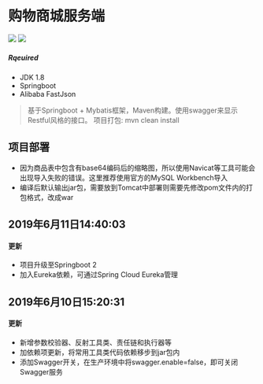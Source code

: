 # 购物商城服务端
![](https://img.shields.io/badge/JDK-1.8-brightgreen.svg)
![](https://img.shields.io/badge/License-Apache%202.0-orange.svg)

##### Rqeuired 
* JDK 1.8  
* Springboot
* Alibaba FastJson

>基于Springboot + Mybatis框架，Maven构建。使用swagger来显示Restful风格的接口。
>项目打包: mvn clean install

## 项目部署
* 因为商品表中包含有base64编码后的缩略图，所以使用Navicat等工具可能会出现导入失败的错误。这里推荐使用官方的MySQL Workbench导入  
* 编译后默认输出jar包，需要放到Tomcat中部署则需要先修改pom文件内的打包格式，改成war

## 2019年6月11日14:40:03
#### 更新
* 项目升级至Springboot 2
* 加入Eureka依赖，可通过Spring Cloud Eureka管理

## 2019年6月10日15:20:31
#### 更新
* 新增参数校验器、反射工具类、责任链和执行器等
* 加依赖项更新，将常用工具类代码依赖移步到jar包内
* 添加Swagger开关，在生产环境中将swagger.enable=false，即可关闭Swagger服务